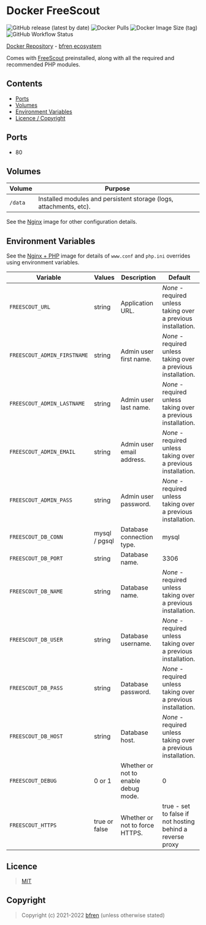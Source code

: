# Docker FreeScout

![GitHub release (latest by date)](https://img.shields.io/github/v/release/bfren/docker-freescout) ![Docker Pulls](https://img.shields.io/docker/pulls/bfren/freescout?label=pulls) ![Docker Image Size (tag)](https://img.shields.io/docker/image-size/bfren/freescout/latest?label=size)<br/>
![GitHub Workflow Status](https://img.shields.io/github/workflow/status/bfren/docker-freescout/dev?label=build)

[Docker Repository](https://hub.docker.com/r/bfren/freescout) - [bfren ecosystem](https://github.com/bfren/docker)

Comes with [FreeScout](https://freescout.net/) preinstalled, along with all the required and recommended PHP modules.

## Contents

* [Ports](#ports)
* [Volumes](#volumes)
* [Environment Variables](#environment-variables)
* [Licence / Copyright](#licence)

## Ports

* 80

## Volumes

| Volume   | Purpose                                                            |
| -------- | ------------------------------------------------------------------ |
| `/data`  | Installed modules and persistent storage (logs, attachments, etc). |

See the [Nginx](https://github.com/bfren/docker-nginx) image for other configuration details.

## Environment Variables

See the [Nginx + PHP](https://github.com/bfren/docker-nginx-php) image for details of `www.conf` and `php.ini` overrides using environment variables.

| Variable                    | Values        | Description                          | Default                                                       |
| --------------------------- | ------------- | ------------------------------------ | ------------------------------------------------------------- |
| `FREESCOUT_URL`             | string        | Application URL.                     | *None* - required unless taking over a previous installation. |
| `FREESCOUT_ADMIN_FIRSTNAME` | string        | Admin user first name.               | *None* - required unless taking over a previous installation. |
| `FREESCOUT_ADMIN_LASTNAME`  | string        | Admin user last name.                | *None* - required unless taking over a previous installation. |
| `FREESCOUT_ADMIN_EMAIL`     | string        | Admin user email address.            | *None* - required unless taking over a previous installation. |
| `FREESCOUT_ADMIN_PASS`      | string        | Admin user password.                 | *None* - required unless taking over a previous installation. |
| `FREESCOUT_DB_CONN`         | mysql / pgsql | Database connection type.            | mysql                                                         |
| `FREESCOUT_DB_PORT`         | string        | Database name.                       | 3306                                                          |
| `FREESCOUT_DB_NAME`         | string        | Database name.                       | *None* - required unless taking over a previous installation. |
| `FREESCOUT_DB_USER`         | string        | Database username.                   | *None* - required unless taking over a previous installation. |
| `FREESCOUT_DB_PASS`         | string        | Database password.                   | *None* - required unless taking over a previous installation. |
| `FREESCOUT_DB_HOST`         | string        | Database host.                       | *None* - required unless taking over a previous installation. |
| `FREESCOUT_DEBUG`           | 0 or 1        | Whether or not to enable debug mode. | 0                                                             |
| `FREESCOUT_HTTPS`           | true or false | Whether or not to force HTTPS.       | true - set to false if not hosting behind a reverse proxy     |

## Licence

> [MIT](https://mit.bfren.dev/2021)

## Copyright

> Copyright (c) 2021-2022 [bfren](https://bfren.dev) (unless otherwise stated)
